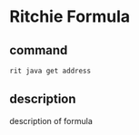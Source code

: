 # Ritchie Formula

## command

```bash
rit java get address
```

## description

description of formula
